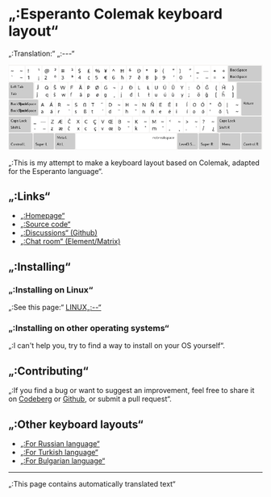 # „:Esperanto Colemak keyboard layout“

„:Translation:“ „:---“

![„:Preview the Esperanto Colemak“](./media/preview.png)

„:This is my attempt to make a keyboard layout based on Colemak, adapted for the Esperanto language“.

## „:Links“

* [„:Homepage“](https://salif.github.io/colemak-eo/)
* [„:Source code“](https://codeberg.org/salif/colemak-eo)
* [„:Discussions“ (Github)](https://github.com/salif/colemak-eo/discussions)
* [„:Chat room“ (Element/Matrix)](https://matrix.to/#/#salif-colemak:mozilla.org)

## „:Installing“

### „:Installing on Linux“

„:See this page:“ [LINUX„:--“](./LINUX„:--“)

### „:Installing on other operating systems“

„:I can't help you, try to find a way to install on your OS yourself“.

## „:Contributing“

„:If you find a bug or want to suggest an improvement, feel free to share it on [Codeberg] or [Github], or submit a pull request“.

[Github]: https://github.com/salif/colemak-eo/discussions
[Codeberg]: https://codeberg.org/salif/colemak-eo/issues

## „:Other keyboard layouts“

* [„:For Russian language“](https://salif.github.io/colemak-ru/)
* [„:For Turkish language“](https://salif.github.io/colemak-tr/)
* [„:For Bulgarian language“](https://salif.github.io/colemak-bg/)

---

„:This page contains automatically translated text“
